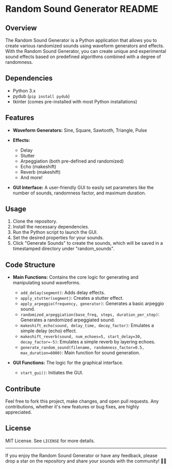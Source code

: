 # Random Sound Generator README

## Overview

The Random Sound Generator is a Python application that allows you to create various randomized sounds using waveform generators and effects. With the Random Sound Generator, you can create unique and experimental sound effects based on predefined algorithms combined with a degree of randomness.

## Dependencies

- Python 3.x
- pydub (`pip install pydub`)
- tkinter (comes pre-installed with most Python installations)

## Features

- **Waveform Generators:** Sine, Square, Sawtooth, Triangle, Pulse
- **Effects:**
  - Delay
  - Stutter
  - Arpeggiation (both pre-defined and randomized)
  - Echo (makeshift)
  - Reverb (makeshift)
  - And more!
  
- **GUI Interface:** A user-friendly GUI to easily set parameters like the number of sounds, randomness factor, and maximum duration.

## Usage

1. Clone the repository.
2. Install the necessary dependencies.
3. Run the Python script to launch the GUI.
4. Set the desired properties for your sounds.
5. Click "Generate Sounds" to create the sounds, which will be saved in a timestamped directory under "random_sounds".

## Code Structure

- **Main Functions:** Contains the core logic for generating and manipulating sound waveforms.
  - `add_delay(segment)`: Adds delay effects.
  - `apply_stutter(segment)`: Creates a stutter effect.
  - `apply_arpeggio(frequency, generator)`: Generates a basic arpeggio sound.
  - `randomized_arpeggiation(base_freq, steps, duration_per_step)`: Generates a randomized arpeggiated sound.
  - `makeshift_echo(sound, delay_time, decay_factor)`: Emulates a simple delay (echo) effect.
  - `makeshift_reverb(sound, num_echoes=5, start_delay=30, decay_factor=-5)`: Emulates a simple reverb by layering echoes.
  - `generate_random_sound(filename, randomness_factor=0.5, max_duration=6000)`: Main function for sound generation.

- **GUI Functions:** The logic for the graphical interface.
  - `start_gui()`: Initiates the GUI.

## Contribute

Feel free to fork this project, make changes, and open pull requests. Any contributions, whether it's new features or bug fixes, are highly appreciated.

## License

MIT License. See `LICENSE` for more details.

---

If you enjoy the Random Sound Generator or have any feedback, please drop a star on the repository and share your sounds with the community! 🎵🎶
